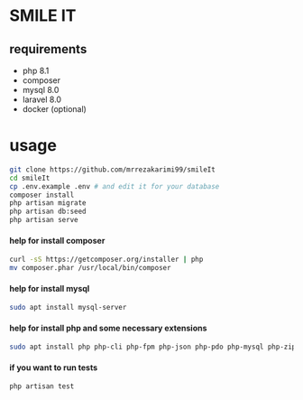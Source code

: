# SMILE IT

## requirements
- php 8.1
- composer
- mysql 8.0
- laravel 8.0
- docker (optional)

# usage
```bash
git clone https://github.com/mrrezakarimi99/smileIt
cd smileIt
cp .env.example .env # and edit it for your database
composer install
php artisan migrate
php artisan db:seed
php artisan serve
```

#### help for install composer

```bash
curl -sS https://getcomposer.org/installer | php
mv composer.phar /usr/local/bin/composer
```

#### help for install mysql

```bash
sudo apt install mysql-server
```

#### help for install php and some necessary extensions

```bash
sudo apt install php php-cli php-fpm php-json php-pdo php-mysql php-zip php-gd php-mbstring php-curl php-xml php-pear php-bcmath
```

#### if you want to run tests

```bash
php artisan test
```

